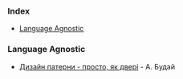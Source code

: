 ### Index
* [Language Agnostic](#language-agnostic)


### Language Agnostic
* [Дизайн патерни - просто, як двері](http://designpatterns.andriybuday.com/) - А. Будай